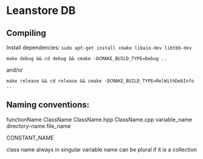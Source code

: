 # Leanstore DB
## Compiling
Install dependencies:
`sudo apt-get install cmake libaio-dev libtbb-dev`

`make debug && cd debug && cmake -DCMAKE_BUILD_TYPE=Debug ..`

and/or

`make release && cd release && cmake -DCMAKE_BUILD_TYPE=RelWithDebInfo ..`

## Naming conventions:
functionName
ClassName
ClassName.hpp
ClassName.cpp
variable_name
directory-name
file_name

CONSTANT_NAME

class name always in singular
variable name can be plural if it is a collection
